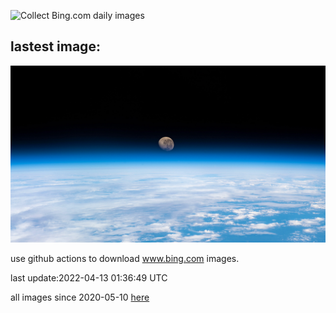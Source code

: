 ![Collect Bing.com daily images](https://github.com/counter2015/bing-daily-images/workflows/Collect%20Bing.com%20daily%20images/badge.svg)
## lastest image:
![](images/WaningGibbous.jpg)

use github actions to download www.bing.com images.

last update:2022-04-13 01:36:49 UTC

all images since 2020-05-10 [here](https://github.com/counter2015/bing-daily-images/tree/master/images) 
